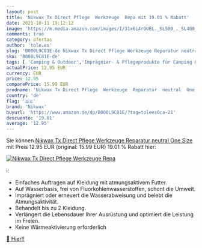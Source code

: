 ```yaml
---
layout: post
title: 'Nikwax Tx Direct Pflege  Werkzeuge  Repa mit 19.01 % Rabatt'
date: 2021-10-11 19:12:12
image: 'https://m.media-amazon.com/images/I/31x6L4rGUEL._SL500_._SL400_.jpg'
comments: true
category: ofertas
author: 'tole.es'
slug: 'B000L9C81E-de Nikwax Tx Direct Pflege Werkzeuge Reparatur neutral One Size'
sku: 'B000L9C81E-de'
tags: [ 'Camping & Outdoor','Imprägnier- & Pflegeprodukte für Camping & Outdoorgeräte','Sport','Sport & Freizeit','Sport & Outdoor Aktivitäten, Bekleidung & Ausrüstung','nikwax', ]
actualPrice: 12.95 EUR
currency: EUR
price: 12.95
comparePrice: 15.99 EUR
prodname: 'Nikwax Tx Direct Pflege  Werkzeuge  Reparatur  neutral  One Size'
country: 'de'
flag: '🇩🇪'
brand: 'Nikwax'
buyurl: 'https://www.amazon.de/dp/B000L9C81E/?tag=tolees0ca-21'
descuento: '19.01'
average: '12.95'
---
```


Sie können [Nikwax Tx Direct Pflege  Werkzeuge  Reparatur  neutral  One Size](https://www.amazon.de/dp/B000L9C81E/?tag=tolees0ca-21) mit Preis 12.95 EUR (original: 15.99 EUR) 19.01 % Rabatt hier:

[![Nikwax Tx Direct Pflege  Werkzeuge  Repa](https://m.media-amazon.com/images/I/31x6L4rGUEL._SL500_._SL400_.jpg)](https://www.amazon.de/dp/B000L9C81E/?tag=tolees0ca-21)

ℹ️:

- Einfaches Auftragen auf Kleidung mit atmungsaktivem Futter.
- Auf Wasserbasis, frei von Fluorkohlenwasserstoffen, schont die Umwelt.
- Imprägniert oder erneuert die Wasserabweisung und belebt die Atmungsaktivität.
- Behandelt bis zu 2 Kleidung.
- Verlängert die Lebensdauer Ihrer Ausrüstung und optimiert die Leistung im Freien.
- Keine Wärmeaktivierung erforderlich

[🛒 Hier!!](https://www.amazon.de/dp/B000L9C81E/?tag=tolees0ca-21)

